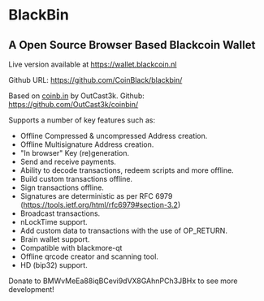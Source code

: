 # BlackBin

## A Open Source Browser Based Blackcoin Wallet
Live version available at https://wallet.blackcoin.nl

Github URL: https://github.com/CoinBlack/blackbin/

Based on [coinb.in](http://coinb.in/) by OutCast3k. Github: https://github.com/OutCast3k/coinbin/

Supports a number of key features such as: 
- Offline Compressed & uncompressed Address creation.
- Offline Multisignature Address creation.
- "In browser" Key (re)generation. 
- Send and receive payments.
- Ability to decode transactions, redeem scripts and more offline.
- Build custom transactions offline.
- Sign transactions offline.
- Signatures are deterministic as per RFC 6979 (https://tools.ietf.org/html/rfc6979#section-3.2)
- Broadcast transactions.
- nLockTime support.
- Add custom data to transactions with the use of OP_RETURN.
- Brain wallet support.
- Compatible with blackmore-qt
- Offline qrcode creator and scanning tool.
- HD (bip32) support.

Donate to BMWvMeEa88iqBCevi9dVX8GAhnPCh3JBHx to see more development!
